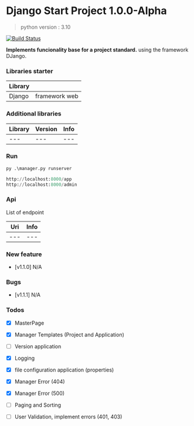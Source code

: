 # Django Start Project 1.0.0-Alpha
> python version : 3.10

[![Build Status](https://travis-ci.org/joemccann/dillinger.svg?branch=master)](https://#)

<strong>Implements funcionality base for a project standard.</strong> using the framework DJango. 

### Libraries starter


| Library |               |
|---------|---------------|
| Django  | framework web |

### Additional libraries

| Library   | Version | Info                   |
|-----------|---------|------------------------|
| ---       | ---     | ---                    |

### Run 

```python
py .\manager.py runserver

http://localhost:8000/app
http://localhost:8000/admin 
```

### Api
List of endpoint

| Uri                                               | Info                           |
|---------------------------------------------------|--------------------------------|
| ---                                               | ---                            |  

### New feature

  - [v1.1.0] N/A

### Bugs

  - [v1.1.1] N/A
  
### Todos
 
 - [x] MasterPage
 - [x] Manager Templates (Project and Application)
 - [ ] Version application
 - [x] Logging
 - [x] file configuration application (properties)
 - [x] Manager Error (404)
 - [x] Manager Error (500)
 - [ ] Paging and Sorting
 - [ ] User Validation, implement errors (401, 403)

 

